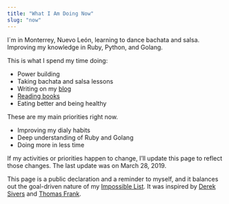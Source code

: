 ```yaml
---
title: "What I Am Doing Now"
slug: "now"
---
```


I´m in Monterrey, Nuevo León, learning to dance bachata and salsa. Improving my knowledge in Ruby, Python, and Golang.

This is what I spend my time doing:

- Power building
- Taking bachata and salsa lessons
- Writing on my [blog](https://fercontreras.com)
- [Reading books](https://www.goodreads.com/fercreek)
- Eating better and being healthy

These are my main priorities right now.

- Improving my dialy habits
- Deep understanding of Ruby and Golang
- Doing more in less time

If my activities or priorities happen to change, I’ll update this page to reflect those changes. The last update was on March 28, 2019.

This page is a public declaration and a reminder to myself, and it balances out the goal-driven nature of my [Impossible List](/now/). It was inspired by [Derek Sivers](https://sivers.org/now) and [Thomas Frank](https://collegeinfogeek.com/now/).
